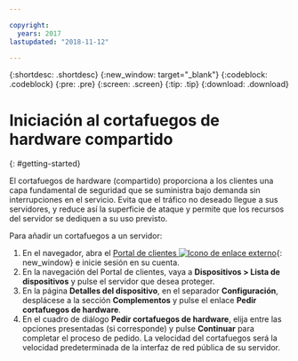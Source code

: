 ```yaml
---

copyright:
  years: 2017
lastupdated: "2018-11-12"

---
```


{:shortdesc: .shortdesc}
{:new_window: target="_blank"}
{:codeblock: .codeblock}
{:pre: .pre}
{:screen: .screen}
{:tip: .tip}
{:download: .download}

# Iniciación al cortafuegos de hardware compartido
{: #getting-started}

El cortafuegos de hardware (compartido) proporciona a los clientes una capa fundamental de seguridad que se suministra bajo demanda sin interrupciones en el servicio. Evita que el tráfico no deseado llegue a sus servidores, y reduce así la superficie de ataque y permite que los recursos del servidor se dediquen a su uso previsto.

Para añadir un cortafuegos a un servidor:

1. En el navegador, abra el [Portal de clientes ![Icono de enlace externo](../../icons/launch-glyph.svg "Icono de enlace externo")](https://control.softlayer.com/){: new_window} e inicie sesión en su cuenta.
2. En la navegación del Portal de clientes, vaya a **Dispositivos > Lista de dispositivos** y pulse el servidor que desea proteger.  
3. En la página **Detalles del dispositivo**, en el separador **Configuración**, desplácese a la sección **Complementos** y pulse el enlace **Pedir cortafuegos de hardware**.
4. En el cuadro de diálogo **Pedir cortafuegos de hardware**, elija entre las opciones presentadas (si corresponde) y pulse **Continuar** para completar el proceso de pedido. La velocidad del cortafuegos será la velocidad predeterminada de la interfaz de red pública de su servidor.
